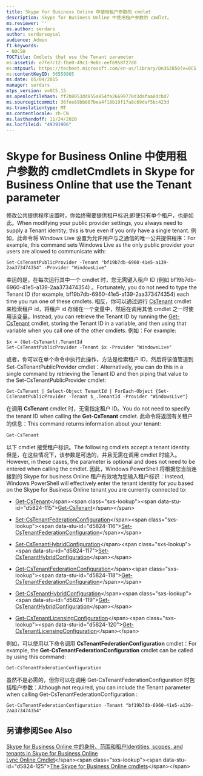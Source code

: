 ```yaml
---
title: Skype for Business Online 中使用租户参数的 cmdlet
description: Skype for Business Online 中使用租户参数的 cmdlet。
ms.reviewer: ''
ms.author: serdars
author: serdarsoysal
audience: Admin
f1.keywords:
- NOCSH
TOCTitle: Cmdlets that use the Tenant parameter
ms:assetid: e7fe7c12-fbe0-49c1-9e8c-eef6958f27d0
ms:mtpsurl: https://technet.microsoft.com/en-us/library/Dn362850(v=OCS.15)
ms:contentKeyID: 56558865
ms.date: 05/04/2015
manager: serdars
mtps_version: v=OCS.15
ms.openlocfilehash: ff2b8053dd855a854fa26699770d3dafaa0dcbd7
ms.sourcegitcommit: 36fee89bb887bea4f18b19f17a8c69daf5bc423d
ms.translationtype: MT
ms.contentlocale: zh-CN
ms.lasthandoff: 11/24/2020
ms.locfileid: "49391906"
---
```

# <a name="cmdlets-in-skype-for-business-online-that-use-the-tenant-parameter"></a><span data-ttu-id="d5824-103">Skype for Business Online 中使用租户参数的 cmdlet</span><span class="sxs-lookup"><span data-stu-id="d5824-103">Cmdlets in Skype for Business Online that use the Tenant parameter</span></span>

 


<span data-ttu-id="d5824-104">修改公共提供程序设置时，你始终需要提供租户标识;即使只有单个租户，也是如此。</span><span class="sxs-lookup"><span data-stu-id="d5824-104">When modifying your public provider settings, you always need to supply a Tenant identity; this is true even if you only have a single tenant.</span></span> <span data-ttu-id="d5824-105">例如，此命令将 Windows Live 设置为允许用户与之通信的唯一公共提供程序：</span><span class="sxs-lookup"><span data-stu-id="d5824-105">For example, this command sets Windows Live as the only public provider your users are allowed to communicate with:</span></span>

    Set-CsTenantPublicProvider -Tenant "bf19b7db-6960-41e5-a139-2aa373474354" -Provider "WindowsLive"

<span data-ttu-id="d5824-106">幸运的是，在每次运行其中一个 cmdlet 时，您无需键入租户 ID (例如 bf19b7db-6960-41e5-a139-2aa373474354) 。</span><span class="sxs-lookup"><span data-stu-id="d5824-106">Fortunately, you do not need to type the Tenant ID (for example, bf19b7db-6960-41e5-a139-2aa373474354) each time you run one of these cmdlets.</span></span> <span data-ttu-id="d5824-107">相反，你可以通过运行 [CsTenant](https://technet.microsoft.com/library/jj994044\(v=ocs.15\)) cmdlet 来检索租户 id，将租户 id 存储在一个变量中，然后在调用其他 cmdlet 之一时使用该变量。</span><span class="sxs-lookup"><span data-stu-id="d5824-107">Instead, you can retrieve the Tenant ID by running the [Get-CsTenant](https://technet.microsoft.com/library/jj994044\(v=ocs.15\)) cmdlet, storing the Tenant ID in a variable, and then using that variable when you call one of the other cmdlets.</span></span> <span data-ttu-id="d5824-108">例如：</span><span class="sxs-lookup"><span data-stu-id="d5824-108">For example:</span></span>

    $x = (Get-CsTenant).TenantId
    Set-CsTenantPublicProvider -Tenant $x -Provider "WindowsLive"

<span data-ttu-id="d5824-109">或者，你可以在单个命令中执行此操作，方法是检索租户 ID，然后将该值管道到 Set-CsTenantPublicProvider cmdlet：</span><span class="sxs-lookup"><span data-stu-id="d5824-109">Alternatively, you can do this in a single command by retrieving the Tenant ID and then piping that value to the Set-CsTenantPublicProvider cmdlet:</span></span>

    Get-CsTenant | Select-Object TenantId | ForEach-Object {Set-CsTenantPublicProvider -Tenant $_.TenantId -Provider "WindowsLive"}

<span data-ttu-id="d5824-110">在调用 **CsTenant** cmdlet 时，无需指定租户 ID。</span><span class="sxs-lookup"><span data-stu-id="d5824-110">You do not need to specify the tenant ID when calling the **Get-CsTenant** cmdlet.</span></span> <span data-ttu-id="d5824-111">此命令将返回有关租户的信息：</span><span class="sxs-lookup"><span data-stu-id="d5824-111">This command returns information about your tenant:</span></span>

    Get-CsTenant

<span data-ttu-id="d5824-112">以下 cmdlet 接受租户标识。</span><span class="sxs-lookup"><span data-stu-id="d5824-112">The following cmdlets accept a tenant identity.</span></span> <span data-ttu-id="d5824-113">但是，在这些情况下，该参数是可选的，并且无需在调用 cmdlet 时输入。</span><span class="sxs-lookup"><span data-stu-id="d5824-113">However, in these cases, the parameter is optional and does not need to be entered when calling the cmdlet.</span></span> <span data-ttu-id="d5824-114">因此，Windows PowerShell 将根据您当前连接到的 Skype for business Online 租户有效地为您输入租户标识：</span><span class="sxs-lookup"><span data-stu-id="d5824-114">Instead, Windows PowerShell will effectively enter the tenant identity for you based on the Skype for Business Online tenant you are currently connected to:</span></span>

  - <span data-ttu-id="d5824-115">[Get-CsTenant](https://technet.microsoft.com/library/jj994044\(v=ocs.15\))</span><span class="sxs-lookup"><span data-stu-id="d5824-115">[Get-CsTenant](https://technet.microsoft.com/library/jj994044\(v=ocs.15\))</span></span>

  - <span data-ttu-id="d5824-116">[Set-CsTenantFederationConfiguration](https://technet.microsoft.com/library/jj994080\(v=ocs.15\))</span><span class="sxs-lookup"><span data-stu-id="d5824-116">[Set-CsTenantFederationConfiguration](https://technet.microsoft.com/library/jj994080\(v=ocs.15\))</span></span>

  - <span data-ttu-id="d5824-117">[Set-CsTenantHybridConfiguration](https://technet.microsoft.com/library/jj994046\(v=ocs.15\))</span><span class="sxs-lookup"><span data-stu-id="d5824-117">[Set-CsTenantHybridConfiguration](https://technet.microsoft.com/library/jj994046\(v=ocs.15\))</span></span>

  - <span data-ttu-id="d5824-118">[Get-CsTenantFederationConfiguration](https://technet.microsoft.com/library/jj994072\(v=ocs.15\))</span><span class="sxs-lookup"><span data-stu-id="d5824-118">[Get-CsTenantFederationConfiguration](https://technet.microsoft.com/library/jj994072\(v=ocs.15\))</span></span>

  - <span data-ttu-id="d5824-119">[Get-CsTenantHybridConfiguration](https://technet.microsoft.com/library/jj994034\(v=ocs.15\))</span><span class="sxs-lookup"><span data-stu-id="d5824-119">[Get-CsTenantHybridConfiguration](https://technet.microsoft.com/library/jj994034\(v=ocs.15\))</span></span>

  - <span data-ttu-id="d5824-120">[Get-CsTenantLicensingConfiguration](https://technet.microsoft.com/library/dn362770\(v=ocs.15\))</span><span class="sxs-lookup"><span data-stu-id="d5824-120">[Get-CsTenantLicensingConfiguration](https://technet.microsoft.com/library/dn362770\(v=ocs.15\))</span></span>

<span data-ttu-id="d5824-121">例如，可以使用以下命令调用 **CsTenantFederationConfiguration** cmdlet：</span><span class="sxs-lookup"><span data-stu-id="d5824-121">For example, the **Get-CsTenantFederationConfiguration** cmdlet can be called by using this command:</span></span>

    Get-CsTenantFederationConfiguration

<span data-ttu-id="d5824-122">虽然不是必需的，但你可以在调用 Get-CsTenantFederationConfiguration 时包括租户参数：</span><span class="sxs-lookup"><span data-stu-id="d5824-122">Although not required, you can include the Tenant parameter when calling Get-CsTenantFederationConfiguration :</span></span>

    Get-CsTenantFederationConfiguration -Tenant "bf19b7db-6960-41e5-a139-2aa373474354"

## <a name="see-also"></a><span data-ttu-id="d5824-123">另请参阅</span><span class="sxs-lookup"><span data-stu-id="d5824-123">See Also</span></span>


[<span data-ttu-id="d5824-124">Skype for Business Online 中的身份、范围和租户</span><span class="sxs-lookup"><span data-stu-id="d5824-124">Identities, scopes, and tenants in Skype for Business Online</span></span>](identities-scopes-and-tenants-in-skype-for-business-online.md)  
<span data-ttu-id="d5824-125">[Lync Online Cmdlet](https://technet.microsoft.com/library/dn362817\(v=ocs.15\))</span><span class="sxs-lookup"><span data-stu-id="d5824-125">[The Skype for Business Online cmdlets](https://technet.microsoft.com/library/dn362817\(v=ocs.15\))</span></span>

